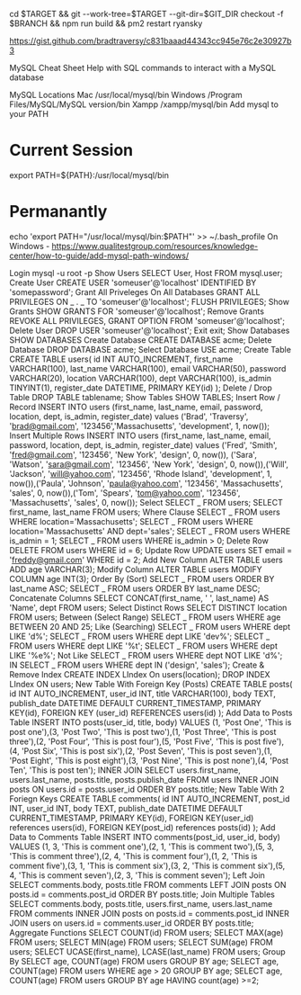 cd $TARGET  &&  git --work-tree=$TARGET --git-dir=$GIT_DIR checkout -f $BRANCH && npm run build && pm2 restart ryansky

https://gist.github.com/bradtraversy/c831baaad44343cc945e76c2e30927b3

MySQL Cheat Sheet
Help with SQL commands to interact with a MySQL database

MySQL Locations
Mac /usr/local/mysql/bin
Windows /Program Files/MySQL/MySQL version/bin
Xampp /xampp/mysql/bin
Add mysql to your PATH

# Current Session

export PATH=${PATH}:/usr/local/mysql/bin

# Permanantly

echo 'export PATH="/usr/local/mysql/bin:$PATH"' >> ~/.bash_profile
On Windows - https://www.qualitestgroup.com/resources/knowledge-center/how-to-guide/add-mysql-path-windows/

Login
mysql -u root -p
Show Users
SELECT User, Host FROM mysql.user;
Create User
CREATE USER 'someuser'@'localhost' IDENTIFIED BY 'somepassword';
Grant All Priveleges On All Databases
GRANT ALL PRIVILEGES ON _ . _ TO 'someuser'@'localhost';
FLUSH PRIVILEGES;
Show Grants
SHOW GRANTS FOR 'someuser'@'localhost';
Remove Grants
REVOKE ALL PRIVILEGES, GRANT OPTION FROM 'someuser'@'localhost';
Delete User
DROP USER 'someuser'@'localhost';
Exit
exit;
Show Databases
SHOW DATABASES
Create Database
CREATE DATABASE acme;
Delete Database
DROP DATABASE acme;
Select Database
USE acme;
Create Table
CREATE TABLE users(
id INT AUTO_INCREMENT,
first_name VARCHAR(100),
last_name VARCHAR(100),
email VARCHAR(50),
password VARCHAR(20),
location VARCHAR(100),
dept VARCHAR(100),
is_admin TINYINT(1),
register_date DATETIME,
PRIMARY KEY(id)
);
Delete / Drop Table
DROP TABLE tablename;
Show Tables
SHOW TABLES;
Insert Row / Record
INSERT INTO users (first_name, last_name, email, password, location, dept, is_admin, register_date) values ('Brad', 'Traversy', 'brad@gmail.com', '123456','Massachusetts', 'development', 1, now());
Insert Multiple Rows
INSERT INTO users (first_name, last_name, email, password, location, dept, is_admin, register_date) values ('Fred', 'Smith', 'fred@gmail.com', '123456', 'New York', 'design', 0, now()), ('Sara', 'Watson', 'sara@gmail.com', '123456', 'New York', 'design', 0, now()),('Will', 'Jackson', 'will@yahoo.com', '123456', 'Rhode Island', 'development', 1, now()),('Paula', 'Johnson', 'paula@yahoo.com', '123456', 'Massachusetts', 'sales', 0, now()),('Tom', 'Spears', 'tom@yahoo.com', '123456', 'Massachusetts', 'sales', 0, now());
Select
SELECT _ FROM users;
SELECT first_name, last_name FROM users;
Where Clause
SELECT _ FROM users WHERE location='Massachusetts';
SELECT _ FROM users WHERE location='Massachusetts' AND dept='sales';
SELECT _ FROM users WHERE is_admin = 1;
SELECT _ FROM users WHERE is_admin > 0;
Delete Row
DELETE FROM users WHERE id = 6;
Update Row
UPDATE users SET email = 'freddy@gmail.com' WHERE id = 2;
Add New Column
ALTER TABLE users ADD age VARCHAR(3);
Modify Column
ALTER TABLE users MODIFY COLUMN age INT(3);
Order By (Sort)
SELECT _ FROM users ORDER BY last_name ASC;
SELECT _ FROM users ORDER BY last_name DESC;
Concatenate Columns
SELECT CONCAT(first_name, ' ', last_name) AS 'Name', dept FROM users;
Select Distinct Rows
SELECT DISTINCT location FROM users;
Between (Select Range)
SELECT _ FROM users WHERE age BETWEEN 20 AND 25;
Like (Searching)
SELECT _ FROM users WHERE dept LIKE 'd%';
SELECT _ FROM users WHERE dept LIKE 'dev%';
SELECT _ FROM users WHERE dept LIKE '%t';
SELECT _ FROM users WHERE dept LIKE '%e%';
Not Like
SELECT _ FROM users WHERE dept NOT LIKE 'd%';
IN
SELECT _ FROM users WHERE dept IN ('design', 'sales');
Create & Remove Index
CREATE INDEX LIndex On users(location);
DROP INDEX LIndex ON users;
New Table With Foreign Key (Posts)
CREATE TABLE posts(
id INT AUTO_INCREMENT,
user_id INT,
title VARCHAR(100),
body TEXT,
publish_date DATETIME DEFAULT CURRENT_TIMESTAMP,
PRIMARY KEY(id),
FOREIGN KEY (user_id) REFERENCES users(id)
);
Add Data to Posts Table
INSERT INTO posts(user_id, title, body) VALUES (1, 'Post One', 'This is post one'),(3, 'Post Two', 'This is post two'),(1, 'Post Three', 'This is post three'),(2, 'Post Four', 'This is post four'),(5, 'Post Five', 'This is post five'),(4, 'Post Six', 'This is post six'),(2, 'Post Seven', 'This is post seven'),(1, 'Post Eight', 'This is post eight'),(3, 'Post Nine', 'This is post none'),(4, 'Post Ten', 'This is post ten');
INNER JOIN
SELECT
users.first_name,
users.last_name,
posts.title,
posts.publish_date
FROM users
INNER JOIN posts
ON users.id = posts.user_id
ORDER BY posts.title;
New Table With 2 Foriegn Keys
CREATE TABLE comments(
id INT AUTO_INCREMENT,
post_id INT,
user_id INT,
body TEXT,
publish_date DATETIME DEFAULT CURRENT_TIMESTAMP,
PRIMARY KEY(id),
FOREIGN KEY(user_id) references users(id),
FOREIGN KEY(post_id) references posts(id)
);
Add Data to Comments Table
INSERT INTO comments(post_id, user_id, body) VALUES (1, 3, 'This is comment one'),(2, 1, 'This is comment two'),(5, 3, 'This is comment three'),(2, 4, 'This is comment four'),(1, 2, 'This is comment five'),(3, 1, 'This is comment six'),(3, 2, 'This is comment six'),(5, 4, 'This is comment seven'),(2, 3, 'This is comment seven');
Left Join
SELECT
comments.body,
posts.title
FROM comments
LEFT JOIN posts ON posts.id = comments.post_id
ORDER BY posts.title;
Join Multiple Tables
SELECT
comments.body,
posts.title,
users.first_name,
users.last_name
FROM comments
INNER JOIN posts on posts.id = comments.post_id
INNER JOIN users on users.id = comments.user_id
ORDER BY posts.title;
Aggregate Functions
SELECT COUNT(id) FROM users;
SELECT MAX(age) FROM users;
SELECT MIN(age) FROM users;
SELECT SUM(age) FROM users;
SELECT UCASE(first_name), LCASE(last_name) FROM users;
Group By
SELECT age, COUNT(age) FROM users GROUP BY age;
SELECT age, COUNT(age) FROM users WHERE age > 20 GROUP BY age;
SELECT age, COUNT(age) FROM users GROUP BY age HAVING count(age) >=2;
